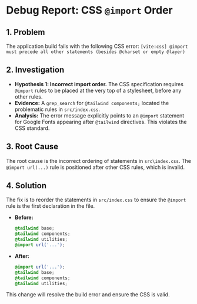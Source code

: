 # Debug Report: CSS `@import` Order

## 1. Problem

The application build fails with the following CSS error:
`[vite:css] @import must precede all other statements (besides @charset or empty @layer)`

## 2. Investigation

- **Hypothesis 1: Incorrect import order.** The CSS specification requires `@import` rules to be placed at the very top of a stylesheet, before any other rules.
- **Evidence:** A `grep_search` for `@tailwind components;` located the problematic rules in `src/index.css`.
- **Analysis:** The error message explicitly points to an `@import` statement for Google Fonts appearing after `@tailwind` directives. This violates the CSS standard.

## 3. Root Cause

The root cause is the incorrect ordering of statements in `src\index.css`. The `@import url(...)` rule is positioned after other CSS rules, which is invalid.

## 4. Solution

The fix is to reorder the statements in `src/index.css` to ensure the `@import` rule is the first declaration in the file.

- **Before:**
  ```css
  @tailwind base;
  @tailwind components;
  @tailwind utilities;
  @import url('...');
  ```

- **After:**
  ```css
  @import url('...');
  @tailwind base;
  @tailwind components;
  @tailwind utilities;
  ```

This change will resolve the build error and ensure the CSS is valid.
